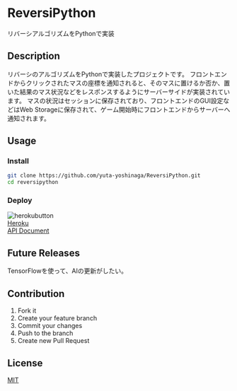 # ReversiPython
リバーシアルゴリズムをPythonで実装

## Description
リバーシのアルゴリズムをPythonで実装したプロジェクトです。
フロントエンドからクリックされたマスの座標を通知されると、そのマスに置けるか否か、置いた結果のマス状況などをレスポンスするようにサーバーサイドが実装されています。
マスの状況はセッションに保存されており、フロントエンドのGUI設定などはWeb Storageに保存されて、ゲーム開始時にフロントエンドからサーバーへ通知されます。

## Usage
### Install
```sh
git clone https://github.com/yuta-yoshinaga/ReversiPython.git
cd reversipython
```

### Deploy
![herokubutton](https://www.herokucdn.com/deploy/button.svg)  
[Heroku](https://reversipython.herokuapp.com/)<br>
[API Document](https://yuta-yoshinaga.github.io/ReversiPython/)

## Future Releases
TensorFlowを使って、AIの更新がしたい。

## Contribution
1. Fork it  
2. Create your feature branch  
3. Commit your changes  
4. Push to the branch  
5. Create new Pull Request

## License
[MIT](LICENSE)